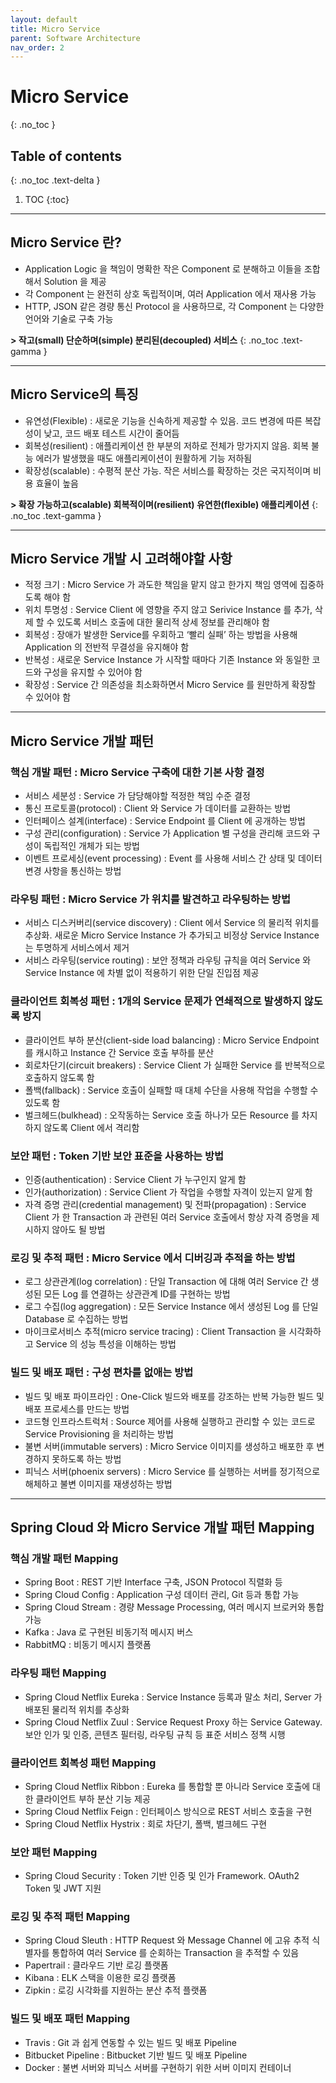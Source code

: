```yaml
---
layout: default
title: Micro Service
parent: Software Architecture
nav_order: 2
---
```


# Micro Service
{: .no_toc }


## Table of contents
{: .no_toc .text-delta }

1. TOC
{:toc}

---


## **Micro Service 란?**
- Application Logic 을 책임이 명확한 작은 Component 로 분해하고 이들을 조합해서 Solution 을 제공
- 각 Component 는 완전히 상호 독립적이며, 여러 Application 에서 재사용 가능
- HTTP, JSON 같은 경량 통신 Protocol 을 사용하므로, 각 Component 는 다양한 언어와 기술로 구축 가능


**> 작고(small) 단순하며(simple) 분리된(decoupled) 서비스**
{: .no_toc .text-gamma }


* * *


## **Micro Service의 특징**
- 유연성(Flexible) : 새로운 기능을 신속하게 제공할 수 있음. 코드 변경에 따른 복잡성이 낮고, 코드 배포 테스트 시간이 줄어듬
- 회복성(resilient) : 애플리케이션 한 부분의 저하로 전체가 망가지지 않음. 회복 불능 에러가 발생했을 때도 애플리케이션이 원활하게 기능 저하됨
- 확장성(scalable) : 수평적 분산 가능. 작은 서비스를 확장하는 것은 국지적이며 비용 효율이 높음


**> 확장 가능하고(scalable) 회복적이며(resilient) 유연한(flexible) 애플리케이션**
{: .no_toc .text-gamma }


* * *


## **Micro Service 개발 시 고려해야할 사항**
- 적정 크기 : Micro Service 가 과도한 책임을 맡지 않고 한가지 책임 영역에 집중하도록 해야 함
- 위치 투명성 : Service Client 에 영향을 주지 않고 Serivice Instance 를 추가, 삭제 할 수 있도록 서비스 호출에 대한 물리적 상세 정보를 관리해야 함
- 회복성 : 장애가 발생한 Service를 우회하고 ‘빨리 실패’ 하는 방법을 사용해 Application 의 전반적 무결성을 유지해야 함
- 반복성 : 새로운 Service Instance 가 시작할 때마다 기존 Instance 와 동일한 코드와 구성을 유지할 수 있어야 함
- 확장성 : Service 간 의존성을 최소화하면서 Micro Service 를 원만하게 확장할 수 있어야 함


* * *


## **Micro Service 개발 패턴**


### **핵심 개발 패턴 : Micro Service 구축에 대한 기본 사항 결정**
- 서비스 세분성 : Service 가 담당해야할 적정한 책임 수준 결정
- 통신 프로토콜(protocol) : Client 와 Service 가 데이터를 교환하는 방법
- 인터페이스 설계(interface) : Service Endpoint 를 Client 에 공개하는 방법
- 구성 관리(configuration) : Service 가 Application 별 구성을 관리해 코드와 구성이 독립적인 개체가 되는 방법
- 이벤트 프로세싱(event processing) : Event 를 사용해 서비스 간 상태 및 데이터 변경 사항을 통신하는 방법


### **라우팅 패턴 : Micro Service 가 위치를 발견하고 라우팅하는 방법**
- 서비스 디스커버리(service discovery) : Client 에서 Service 의 물리적 위치를 추상화. 새로운 Micro Service Instance 가 추가되고 비정상 Service Instance 는 투명하게 서비스에서 제거
- 서비스 라우팅(service routing) : 보안 정책과 라우팅 규칙을 여러 Service 와 Service Instance 에 차별 없이 적용하기 위한 단일 진입점 제공


### **클라이언트 회복성 패턴 : 1개의 Service 문제가 연쇄적으로 발생하지 않도록 방지**
- 클라이언트 부하 분산(client-side load balancing) : Micro Service Endpoint 를 캐시하고 Instance 간 Service 호출 부하를 분산
- 회로차단기(circuit breakers) : Service Client 가 실패한 Service 를 반복적으로 호출하지 않도록 함
- 폴백(fallback) : Service 호출이 실패할 때 대체 수단을 사용해 작업을 수행할 수 있도록 함
- 벌크헤드(bulkhead) : 오작동하는 Service 호출 하나가 모든 Resource 를 차지하지 않도록 Client 에서 격리함


### **보안 패턴 : Token 기반 보안 표준을 사용하는 방법**
- 인증(authentication) : Service Client 가 누구인지 알게 함
- 인가(authorization) : Service Client 가 작업을 수행할 자격이 있는지 알게 함
- 자격 증명 관리(credential management) 및 전파(propagation) : Service Client 가 한 Transaction 과 관련된 여러 Service 호출에서 항상 자격 증명을 제시하지 않아도 될 방법


### **로깅 및 추적 패턴 : Micro Service 에서 디버깅과 추적을 하는 방법**
- 로그 상관관계(log correlation) : 단일 Transaction 에 대해 여러 Service 간 생성된 모든 Log 를 연결하는 상관관계 ID를 구현하는 방법
- 로그 수집(log aggregation) : 모든 Service Instance 에서 생성된 Log 를 단일 Database 로 수집하는 방법
- 마이크로서비스 추적(micro service tracing) : Client Transaction 을 시각화하고 Service 의 성능 특성을 이해하는 방법


### **빌드 및 배포 패턴 : 구성 편차를 없애는 방법**
- 빌드 및 배포 파이프라인 : One-Click 빌드와 배포를 강조하는 반복 가능한 빌드 및 배포 프로세스를 만드는 방법
- 코드형 인프라스트럭처 : Source 제어를 사용해 실행하고 관리할 수 있는 코드로 Service Provisioning 을 처리하는 방법
- 불변 서버(immutable servers) : Micro Service 이미지를 생성하고 배포한 후 변경하지 못하도록 하는 방법
- 피닉스 서버(phoenix servers) : Micro Service 를 실행하는 서버를 정기적으로 해체하고 불변 이미지를 재생성하는 방법


* * *


## **Spring Cloud 와 Micro Service 개발 패턴 Mapping**


### **핵심 개발 패턴 Mapping**
- Spring Boot : REST 기반 Interface 구축, JSON Protocol 직렬화 등
- Spring Cloud Config : Application 구성 데이터 관리, Git 등과 통합 가능
- Spring Cloud Stream : 경량 Message Processing, 여러 메시지 브로커와 통합 가능
- Kafka : Java 로 구현된 비동기적 메시지 버스
- RabbitMQ : 비동기 메시지 플랫폼


### **라우팅 패턴 Mapping**
- Spring Cloud Netflix Eureka : Service Instance 등록과 말소 처리, Server 가 배포된 물리적 위치를 추상화
- Spring Cloud Netflix Zuul : Service Request Proxy 하는 Service Gateway. 보안 인가 및 인증, 콘텐츠 필터링, 라우팅 규칙 등 표준 서비스 정책 시행


### **클라이언트 회복성 패턴 Mapping**
- Spring Cloud Netflix Ribbon : Eureka 를 통합할 뿐 아니라 Service 호출에 대한 클라이언트 부하 분산 기능 제공
- Spring Cloud Netflix Feign : 인터페이스 방식으로 REST 서비스 호출을 구현
- Spring Cloud Netflix Hystrix : 회로 차단기, 폴백, 벌크헤드 구현 


### **보안 패턴 Mapping**
- Spring Cloud Security : Token 기반 인증 및 인가 Framework. OAuth2 Token 및 JWT 지원


### **로깅 및 추적 패턴 Mapping**
- Spring Cloud Sleuth : HTTP Request 와 Message Channel 에 고유 추적 식별자를 통합하여 여러 Service 를 순회하는 Transaction 을 추적할 수 있음
- Papertrail : 클라우드 기반 로깅 플랫폼
- Kibana : ELK 스택을 이용한 로깅 플랫폼
- Zipkin : 로깅 시각화를 지원하는 분산 추적 플랫폼 


### **빌드 및 배포 패턴 Mapping**
- Travis : Git 과 쉽게 연동할 수 있는 빌드 및 배포 Pipeline
- Bitbucket Pipeline : Bitbucket 기반 빌드 및 배포 Pipeline
- Docker : 불변 서버와 피닉스 서버를 구현하기 위한 서버 이미지 컨테이너

